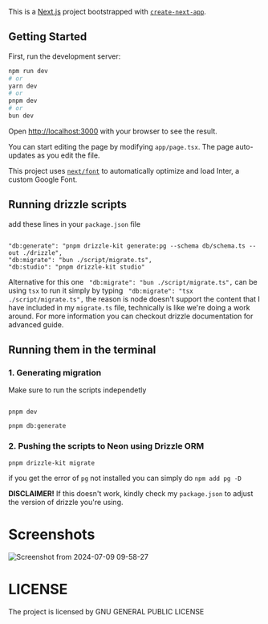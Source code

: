 This is a [Next.js](https://nextjs.org/) project bootstrapped with [`create-next-app`](https://github.com/vercel/next.js/tree/canary/packages/create-next-app).

## Getting Started

First, run the development server:

```bash
npm run dev
# or
yarn dev
# or
pnpm dev
# or
bun dev
```

Open [http://localhost:3000](http://localhost:3000) with your browser to see the result.

You can start editing the page by modifying `app/page.tsx`. The page auto-updates as you edit the file.

This project uses [`next/font`](https://nextjs.org/docs/basic-features/font-optimization) to automatically optimize and load Inter, a custom Google Font.


 ## Running drizzle scripts

add these lines in your `package.json` file
 ```

 "db:generate": "pnpm drizzle-kit generate:pg --schema db/schema.ts --out ./drizzle",
 "db:migrate": "bun ./script/migrate.ts",
 "db:studio": "pnpm drizzle-kit studio"

 ```

 Alternative for this one ` "db:migrate": "bun ./script/migrate.ts",` can be using `tsx` to run it simply by typing ` "db:migrate": "tsx ./script/migrate.ts",` the reason is node doesn't support the content that I have included in my `migrate.ts` file, technically is like we're doing a work around. For more information you can checkout drizzle documentation for advanced guide.


 ## Running them in the terminal
 ### 1. Generating migration
Make sure to run the scripts independetly
 ```

pnpm dev

pnpm db:generate

 ```

### 2. Pushing the scripts to Neon using Drizzle ORM
```
pnpm drizzle-kit migrate

```
if you get the error of `pg` not installed you can simply do `npm add pg -D`


**DISCLAIMER!** If this doesn't work, kindly check my `package.json` to adjust the version of drizzle you're using.

# Screenshots
![Screenshot from 2024-07-09 09-58-27](https://github.com/samuelsenerwa/Lingual/assets/66512735/f7885803-cd5e-4e77-9a62-8adbdf869824)

# LICENSE
The project is licensed by GNU GENERAL PUBLIC LICENSE
